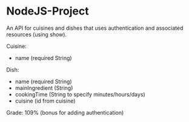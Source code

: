 # NodeJS-Project

An API for cuisines and dishes that uses authentication and associated resources (using show).

Cuisine:
- name (required String)

Dish:
- name (required String)
- mainIngredient (String)
- cookingTime (String to specify minutes/hours/days)
- cuisine (id from cuisine)

Grade: 109% (bonus for adding authentication)
